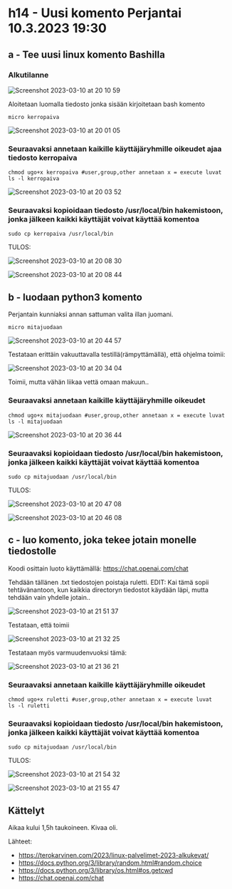 # h14 - Uusi komento Perjantai 10.3.2023 19:30


## a - Tee uusi linux komento Bashilla

### Alkutilanne 

![Screenshot 2023-03-10 at 20 10 59](https://user-images.githubusercontent.com/104775534/224391857-5e47c8e3-ebe9-4fee-b7c3-7f5cc757f741.png)


Aloitetaan luomalla tiedosto jonka sisään kirjoitetaan bash komento

    micro kerropaiva
    
![Screenshot 2023-03-10 at 20 01 05](https://user-images.githubusercontent.com/104775534/224390050-70fcb7c6-1d96-42fb-8140-94b09286581e.png)

### Seuraavaksi annetaan kaikille käyttäjäryhmille oikeudet ajaa tiedosto kerropaiva

    chmod ugo+x kerropaiva #user,group,other annetaan x = execute luvat
    ls -l kerropaiva

![Screenshot 2023-03-10 at 20 03 52](https://user-images.githubusercontent.com/104775534/224390507-2a085ae5-bfe1-44a2-9ecc-625cfae9eff7.png)

### Seuraavaksi kopioidaan tiedosto /usr/local/bin hakemistoon, jonka jälkeen kaikki käyttäjät voivat käyttää komentoa

    sudo cp kerropaiva /usr/local/bin
    
TULOS: 

![Screenshot 2023-03-10 at 20 08 30](https://user-images.githubusercontent.com/104775534/224391364-2200f06a-b57b-46d0-8a55-b5dd87652781.png)

![Screenshot 2023-03-10 at 20 08 44](https://user-images.githubusercontent.com/104775534/224391411-173cfec7-80e0-4cd1-a266-07e1f0c626a0.png)

## b - luodaan python3 komento

Perjantain kunniaksi annan sattuman valita illan juomani.

    micro mitajuodaan
    
![Screenshot 2023-03-10 at 20 44 57](https://user-images.githubusercontent.com/104775534/224399741-f76dedb7-f9bf-4393-a971-627cd8ba2a90.png)


Testataan erittäin vakuuttavalla testillä(rämpyttämällä), että ohjelma toimii: 

![Screenshot 2023-03-10 at 20 34 04](https://user-images.githubusercontent.com/104775534/224396758-a35d0139-1931-4a71-a7bb-eda01c337560.png)

Toimii, mutta vähän liikaa vettä omaan makuun..

### Seuraavaksi annetaan kaikille käyttäjäryhmille oikeudet

    chmod ugo+x mitajuodaan #user,group,other annetaan x = execute luvat
    ls -l mitajuodaan
    
![Screenshot 2023-03-10 at 20 36 44](https://user-images.githubusercontent.com/104775534/224397566-769c6572-db55-4e36-9a22-80aaa1992604.png)

### Seuraavaksi kopioidaan tiedosto /usr/local/bin hakemistoon, jonka jälkeen kaikki käyttäjät voivat käyttää komentoa

    sudo cp mitajuodaan /usr/local/bin

TULOS: 

![Screenshot 2023-03-10 at 20 47 08](https://user-images.githubusercontent.com/104775534/224400136-c5d2479e-52d3-495d-a5d0-3d0a089aa503.png)


![Screenshot 2023-03-10 at 20 46 08](https://user-images.githubusercontent.com/104775534/224399951-aee77302-b5f6-4ee7-b3c9-2bc1fb869d5f.png)



## c - luo komento, joka tekee jotain monelle tiedostolle

Koodi osittain luoto käyttämällä: https://chat.openai.com/chat

Tehdään tällänen .txt tiedostojen poistaja ruletti. EDIT: Kai tämä sopii tehtävänantoon, kun kaikkia directoryn tiedostot käydään läpi, mutta tehdään vain yhdelle jotain..

![Screenshot 2023-03-10 at 21 51 37](https://user-images.githubusercontent.com/104775534/224414407-aeb72c9e-ddcc-45c7-ac21-d086100f4dc3.png)

Testataan, että toimii

![Screenshot 2023-03-10 at 21 32 25](https://user-images.githubusercontent.com/104775534/224410873-113fbc27-910b-46cd-a9fa-62870e07b529.png)

Testataan myös varmuudenvuoksi tämä:

![Screenshot 2023-03-10 at 21 36 21](https://user-images.githubusercontent.com/104775534/224411568-bfd3a74c-b473-4b00-bcfb-eeea847199b7.png)

### Seuraavaksi annetaan kaikille käyttäjäryhmille oikeudet

    chmod ugo+x ruletti #user,group,other annetaan x = execute luvat
    ls -l ruletti
    

### Seuraavaksi kopioidaan tiedosto /usr/local/bin hakemistoon, jonka jälkeen kaikki käyttäjät voivat käyttää komentoa

    sudo cp mitajuodaan /usr/local/bin

TULOS:

![Screenshot 2023-03-10 at 21 54 32](https://user-images.githubusercontent.com/104775534/224414907-47ca3277-fc34-4d71-b45d-6b2637d11148.png)

![Screenshot 2023-03-10 at 21 55 47](https://user-images.githubusercontent.com/104775534/224415125-56eb7fc0-17b7-4262-b44a-a6bca0e7b788.png)


## Kättelyt

Aikaa kului 1,5h taukoineen. Kivaa oli.

Lähteet:
- https://terokarvinen.com/2023/linux-palvelimet-2023-alkukevat/
- https://docs.python.org/3/library/random.html#random.choice
- https://docs.python.org/3/library/os.html#os.getcwd
- https://chat.openai.com/chat

